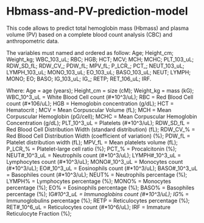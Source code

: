 # Hbmass-and-PV-prediction-model
This code allows to predict total hemoglobin mass (Hbmass) and plasma volume (PV) based on a complete blood count analysis (CBC) and anthropometric data.

The variables must named and ordered as follow:
Age; Height_cm; Weight_kg; WBC_103_uL; RBC; HGB; HCT; MCV; MCH; MCHC; PLT_103_uL; RDW_SD_fL; RDW_CV_; PDW_fL; MPV_fL; P_LCR_; PCT_; NEUT_103_uL; LYMPH_103_uL; MONO_103_uL; EO_103_uL; BASO_103_uL; NEUT; LYMPH; MONO; EO; BASO; IG_103_uL; IG_; RETP; RET_106_uL; IRF.

Where: 
Age = age (years);
Height_cm = size (cM);
Weight_kg = mass (kG); 
WBC_10^3_uL	= White Blood Cell count (#*10^3/uL);
RBC	= Red Blood Cell count (#*106/uL);
HGB	= Hemoglobin concentration (g/dL);
HCT	= Hematocrit ;
MCV	= Mean Corpuscular Volume (fL);
MCH	= Mean Corpuscular Hemoglobin (pG/cell);
MCHC = Mean Corpuscular Hemoglobin Concentration (g/dL);
PLT_10^3_uL	= Platelets (#*10^3/uL);
RDW_SD_fL	= Red Blood Cell Distribution Width (standard distribution) (fL);
RDW_CV_%	= Red Blood Cell Distribution Width (coefficient of variation) (%);
PDW_fL	= Platelet distribution width (fL);
MPV_fL	= Mean platelets volume (fL);
P_LCR_%	= Platelet-large cell ratio (%);
PCT_%	= Procalcitonin (%);
NEUT#_10^3_uL	= Neutrophils count (#*10^3/uL);
LYMPH#_10^3_uL	= Lymphocytes count (#*10^3/uL);
MONO#_10^3_uL	= Monocytes count (#*10^3/uL);
EO#_10^3_uL	= Eosinophils count (#*10^3/uL);
BASO#_10^3_uL	= Basophiles count (#*10^3/uL);
NEUT%	= Neutrophils percentage (%);
LYMPH%	= Lymphocytes percentage (%);
MONO%	= Monocytes percentage (%);
EO%	= Eosinophils percentage (%);
BASO%	= Basophiles percentage (%);
IG#_10^3_uL = Immunoglobins count (#*10^3/uL);
IG_%	= Immunoglobulins percentage (%);
RETP	= Reticulocytes percentage (%);
RET#_10^6_uL	= Reticulocytes count (#*10^6/uL);
IRF	= Immature Reticulocyte Fraction (%);
